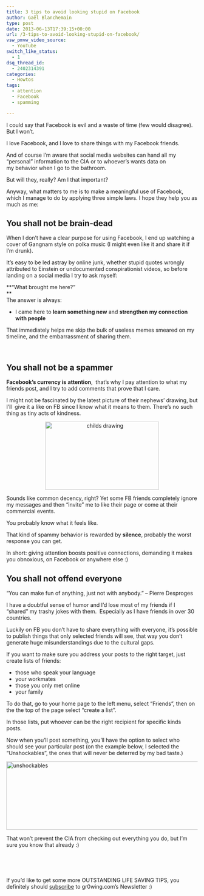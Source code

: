 ```yaml
---
title: 3 tips to avoid looking stupid on Facebook
author: Gaël Blanchemain
type: post
date: 2013-06-13T17:39:15+00:00
url: /3-tips-to-avoid-looking-stupid-on-facebook/
vsw_pmvw_video_source:
  - YouTube
switch_like_status:
  - 1
dsq_thread_id:
  - 2402314391
categories:
  - Howtos
tags:
  - attention
  - Facebook
  - spamming

---
```

I could say that Facebook is evil and a waste of time (few would disagree). But I won&#8217;t.

I love Facebook, and I love to share things with my Facebook friends.

And of course I&#8217;m aware that social media websites can hand all my &#8220;personal&#8221; information to the CIA or to whoever&#8217;s wants data on my behavior when I go to the bathroom.

But will they, really? Am I that important?

Anyway, what matters to me is to make a meaningful use of Facebook, which I manage to do by applying three simple laws. I hope they help you as much as me:

## You shall not be brain-dead

When I don&#8217;t have a clear purpose for using Facebook, I end up watching a cover of Gangnam style on polka music (I might even like it and share it if I&#8217;m drunk).<!--more-->

It&#8217;s easy to be led astray by online junk, whether stupid quotes wrongly attributed to Einstein or undocumented conspirationist videos, so before landing on a social media I try to ask myself:

**&#8220;What brought me here?&#8221;  
**  
The answer is always:

  * I came here to **learn something new** and **strengthen my connection with people**

That immediately helps me skip the bulk of useless memes smeared on my timeline, and the embarrassment of sharing them.

&nbsp;

## You shall not be a spammer

**Facebook&#8217;s currency is** **attention**,  that&#8217;s why I pay attention to what my friends post, and I try to add comments that prove that I care.

I might not be fascinated by the latest picture of their nephews&#8217; drawing, but I&#8217;ll  give it a like on FB since I know what it means to them. There&#8217;s no such thing as tiny acts of kindness.

<p style="text-align: center;">
  <a href="http://abigailanddolley.blogspot.com/2011/10/childs-drawing.html"><img class="aligncenter  wp-image-5836" alt="childs drawing" src="http://www.gr0wing.com/wp-content/uploads/2013/06/childs-drawing-300x179.jpg" width="300" height="179" srcset="https://www.gr0wing.com/wp-content/uploads/2013/06/childs-drawing-300x179.jpg 300w, https://www.gr0wing.com/wp-content/uploads/2013/06/childs-drawing.jpg 904w" sizes="(max-width: 300px) 100vw, 300px" /></a>
</p>

Sounds like common decency, right? Yet some FB friends completely ignore my messages and then &#8220;invite&#8221; me to like their page or come at their commercial events.

You probably know what it feels like.

That kind of spammy behavior is rewarded by **silence**, probably the worst response you can get.

In short: giving attention boosts positive connections, demanding it makes you obnoxious, on Facebook or anywhere else :)

## You shall not offend everyone

&#8220;You can make fun of anything, just not with anybody.&#8221; &#8211; Pierre Desproges

I have a doubtful sense of humor and I&#8217;d lose most of my friends if I &#8220;shared&#8221; my trashy jokes with them.  Especially as I have friends in over 30 countries.

Luckily on FB you don&#8217;t have to share everything with everyone, it&#8217;s possible to publish things that only selected friends will see, that way you don&#8217;t generate huge misunderstandings due to the cultural gaps.

If you want to make sure you address your posts to the right target, just create lists of friends:

  * those who speak your language
  * your workmates
  * those you only met online
  * your family

To do that, go to your home page to the left menu, select &#8220;Friends&#8221;, then on the the top of the page select &#8220;create a list&#8221;.

In those lists, put whoever can be the right recipient for specific kinds posts.

Now when you&#8217;ll post something, you&#8217;ll have the option to select who should see your particular post (on the example below, I selected the &#8220;Unshockables&#8221;, the ones that will never be deterred by my bad taste.)

<img class="aligncenter size-full wp-image-5858" alt="unshockables" src="http://www.gr0wing.com/wp-content/uploads/2013/06/unshockables1.jpg" width="575" height="180" srcset="https://www.gr0wing.com/wp-content/uploads/2013/06/unshockables1.jpg 575w, https://www.gr0wing.com/wp-content/uploads/2013/06/unshockables1-300x93.jpg 300w" sizes="(max-width: 575px) 100vw, 575px" /> 

That won&#8217;t prevent the CIA from checking out everything you do, but I&#8217;m sure you know that already :)

&nbsp;

&nbsp;

If you&#8217;d like to get some more OUTSTANDING LIFE SAVING TIPS, you definitely should <a href="http://eepurl.com/zxyeT" target="_blank">subscribe</a> to gr0wing.com&#8217;s Newsletter :)

&nbsp;